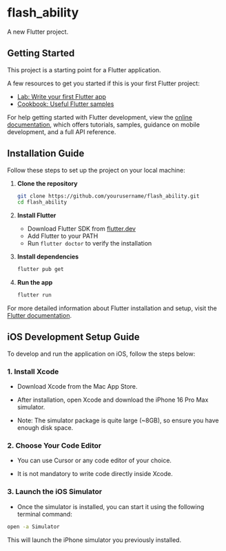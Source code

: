 # flash_ability

A new Flutter project.

## Getting Started

This project is a starting point for a Flutter application.

A few resources to get you started if this is your first Flutter project:

- [Lab: Write your first Flutter app](https://docs.flutter.dev/get-started/codelab)
- [Cookbook: Useful Flutter samples](https://docs.flutter.dev/cookbook)

For help getting started with Flutter development, view the
[online documentation](https://docs.flutter.dev/), which offers tutorials,
samples, guidance on mobile development, and a full API reference.

## Installation Guide

Follow these steps to set up the project on your local machine:

1. **Clone the repository**
   ```bash
   git clone https://github.com/yourusername/flash_ability.git
   cd flash_ability
   ```

2. **Install Flutter**
   - Download Flutter SDK from [flutter.dev](https://flutter.dev/docs/get-started/install)
   - Add Flutter to your PATH
   - Run `flutter doctor` to verify the installation

3. **Install dependencies**
   ```bash
   flutter pub get
   ```

4. **Run the app**
   ```bash
   flutter run
   ```

For more detailed information about Flutter installation and setup, visit the [Flutter documentation](https://docs.flutter.dev/get-started/install).

## iOS Development Setup Guide

To develop and run the application on iOS, follow the steps below:

### 1. Install Xcode
- Download Xcode from the Mac App Store.

- After installation, open Xcode and download the iPhone 16 Pro Max simulator.

- Note: The simulator package is quite large (~8GB), so ensure you have enough disk space.

### 2. Choose Your Code Editor
- You can use Cursor or any code editor of your choice.

- It is not mandatory to write code directly inside Xcode.

### 3. Launch the iOS Simulator
- Once the simulator is installed, you can start it using the following terminal command:

```bash
open -a Simulator
```

This will launch the iPhone simulator you previously installed.
